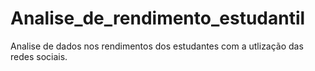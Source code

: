# Analise_de_rendimento_estudantil
Analise de dados nos rendimentos dos estudantes com a utlização das redes sociais.
